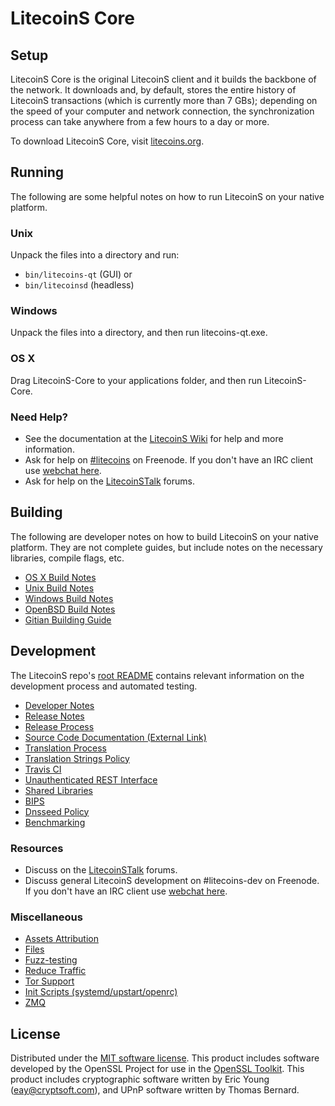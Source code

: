 LitecoinS Core
=============

Setup
---------------------
LitecoinS Core is the original LitecoinS client and it builds the backbone of the network. It downloads and, by default, stores the entire history of LitecoinS transactions (which is currently more than 7 GBs); depending on the speed of your computer and network connection, the synchronization process can take anywhere from a few hours to a day or more.

To download LitecoinS Core, visit [litecoins.org](https://litecoins.org).

Running
---------------------
The following are some helpful notes on how to run LitecoinS on your native platform.

### Unix

Unpack the files into a directory and run:

- `bin/litecoins-qt` (GUI) or
- `bin/litecoinsd` (headless)

### Windows

Unpack the files into a directory, and then run litecoins-qt.exe.

### OS X

Drag LitecoinS-Core to your applications folder, and then run LitecoinS-Core.

### Need Help?

* See the documentation at the [LitecoinS Wiki](https://litecoins.info/)
for help and more information.
* Ask for help on [#litecoins](http://webchat.freenode.net?channels=litecoins) on Freenode. If you don't have an IRC client use [webchat here](http://webchat.freenode.net?channels=litecoins).
* Ask for help on the [LitecoinSTalk](https://litecoinstalk.io/) forums.

Building
---------------------
The following are developer notes on how to build LitecoinS on your native platform. They are not complete guides, but include notes on the necessary libraries, compile flags, etc.

- [OS X Build Notes](build-osx.md)
- [Unix Build Notes](build-unix.md)
- [Windows Build Notes](build-windows.md)
- [OpenBSD Build Notes](build-openbsd.md)
- [Gitian Building Guide](gitian-building.md)

Development
---------------------
The LitecoinS repo's [root README](/README.md) contains relevant information on the development process and automated testing.

- [Developer Notes](developer-notes.md)
- [Release Notes](release-notes.md)
- [Release Process](release-process.md)
- [Source Code Documentation (External Link)](https://dev.visucore.com/litecoins/doxygen/)
- [Translation Process](translation_process.md)
- [Translation Strings Policy](translation_strings_policy.md)
- [Travis CI](travis-ci.md)
- [Unauthenticated REST Interface](REST-interface.md)
- [Shared Libraries](shared-libraries.md)
- [BIPS](bips.md)
- [Dnsseed Policy](dnsseed-policy.md)
- [Benchmarking](benchmarking.md)

### Resources
* Discuss on the [LitecoinSTalk](https://litecoinstalk.io/) forums.
* Discuss general LitecoinS development on #litecoins-dev on Freenode. If you don't have an IRC client use [webchat here](http://webchat.freenode.net/?channels=litecoins-dev).

### Miscellaneous
- [Assets Attribution](assets-attribution.md)
- [Files](files.md)
- [Fuzz-testing](fuzzing.md)
- [Reduce Traffic](reduce-traffic.md)
- [Tor Support](tor.md)
- [Init Scripts (systemd/upstart/openrc)](init.md)
- [ZMQ](zmq.md)

License
---------------------
Distributed under the [MIT software license](/COPYING).
This product includes software developed by the OpenSSL Project for use in the [OpenSSL Toolkit](https://www.openssl.org/). This product includes
cryptographic software written by Eric Young ([eay@cryptsoft.com](mailto:eay@cryptsoft.com)), and UPnP software written by Thomas Bernard.

